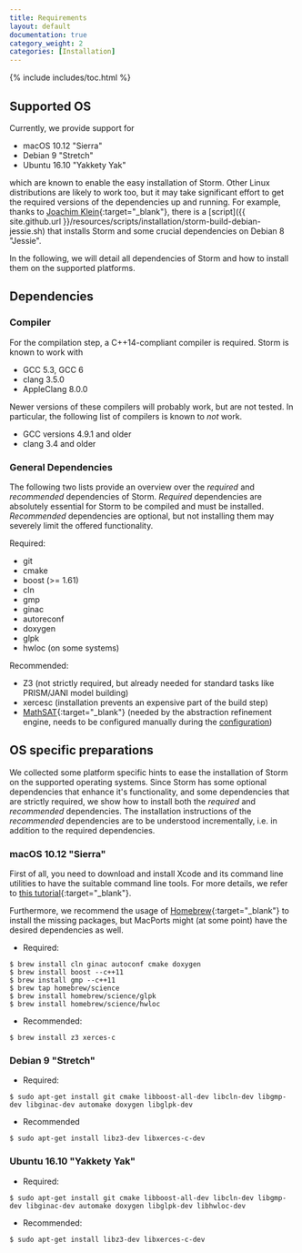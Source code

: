 ```yaml
---
title: Requirements
layout: default
documentation: true
category_weight: 2
categories: [Installation]
---
```


{% include includes/toc.html %}

## Supported OS

Currently, we provide support for

- macOS 10.12 "Sierra"
- Debian 9 "Stretch"
- Ubuntu 16.10 "Yakkety Yak"

which are known to enable the easy installation of Storm. Other Linux distributions are likely to work too, but it may take significant effort to get the required versions of the dependencies up and running. For example, thanks to [Joachim Klein](http://www.inf.tu-dresden.de/index.php?node_id=1473){:target="_blank"}, there is a [script]({{ site.github.url }}/resources/scripts/installation/storm-build-debian-jessie.sh) that installs Storm and some crucial dependencies on Debian 8 "Jessie".

In the following, we will detail all dependencies of Storm and how to install them on the supported platforms.

## Dependencies

### Compiler

For the compilation step, a C++14-compliant compiler is required. Storm is known to work with

- GCC 5.3, GCC 6
- clang 3.5.0
- AppleClang 8.0.0

Newer versions of these compilers will probably work, but are not tested. In particular, the following list of compilers is known to *not* work.

- GCC versions 4.9.1 and older
- clang 3.4 and older

### General Dependencies

The following two lists provide an overview over the *required* and *recommended* dependencies of Storm. *Required* dependencies are absolutely essential for Storm to be compiled and must be installed. *Recommended* dependencies are optional, but not installing them may severely limit the offered functionality.

Required:
- git
- cmake
- boost (>= 1.61)
- cln
- gmp
- ginac
- autoreconf
- doxygen
- glpk
- hwloc (on some systems)

Recommended:
- Z3 (not strictly required, but already needed for standard tasks like PRISM/JANI model building)
- xercesc (installation prevents an expensive part of the build step)
- [MathSAT](http://mathsat.fbk.eu/){:target="_blank"} (needed by the abstraction refinement engine, needs to be configured manually during the [configuration](manual-configuration.html#mathsat))

## OS specific preparations

We collected some platform specific hints to ease the installation of Storm on the supported operating systems. Since Storm has some optional dependencies that enhance it's functionality, and some dependencies that are strictly required, we show how to install both the *required* and *recommended* dependencies. The installation instructions of the *recommended* dependencies are to be understood incrementally, i.e. in addition to the required dependencies.

### macOS 10.12 "Sierra"

First of all, you need to download and install Xcode and its command line utilities to have the suitable command line tools. For more details, we refer to [this tutorial](https://www.moncefbelyamani.com/how-to-install-xcode-homebrew-git-rvm-ruby-on-mac/){:target="_blank"}.

Furthermore, we recommend the usage of [Homebrew](https://brew.sh){:target="_blank"} to install the missing packages, but MacPorts might (at some point) have the desired dependencies as well.

- Required:
``` console
$ brew install cln ginac autoconf cmake doxygen
$ brew install boost --c++11
$ brew install gmp --c++11
$ brew tap homebrew/science
$ brew install homebrew/science/glpk
$ brew install homebrew/science/hwloc
```

- Recommended:
``` console
$ brew install z3 xerces-c
```

### Debian 9 "Stretch"

- Required:
``` console
$ sudo apt-get install git cmake libboost-all-dev libcln-dev libgmp-dev libginac-dev automake doxygen libglpk-dev
```

- Recommended
``` console
$ sudo apt-get install libz3-dev libxerces-c-dev
```

### Ubuntu 16.10 "Yakkety Yak"

- Required:
``` console
$ sudo apt-get install git cmake libboost-all-dev libcln-dev libgmp-dev libginac-dev automake doxygen libglpk-dev libhwloc-dev
```

- Recommended:
``` console
$ sudo apt-get install libz3-dev libxerces-c-dev
```
